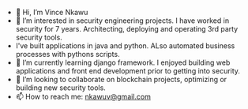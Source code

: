 - 👋 Hi, I’m Vince Nkawu
- 👀 I’m interested in security engineering projects. I have worked in security for 7 years. Architecting, deploying and operating 3rd party security tools. 
- I've built applications in java and python. ALso automated business processes with pythons scripts.
- 🌱 I’m currently learning django framework. I enjoyed building web applications and front end development prior to getting into security.
- 💞️ I’m looking to collaborate on blockchain projects, optimizing or building new security tools.
- 📫 How to reach me: nkawuv@gmail.com

<!---
venkawu/venkawu is a ✨ special ✨ repository because its `README.md` (this file) appears on your GitHub profile.
You can click the Preview link to take a look at your changes.
--->
